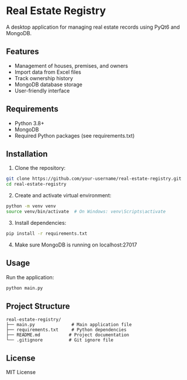 # Real Estate Registry

A desktop application for managing real estate records using PyQt6 and MongoDB.

## Features

- Management of houses, premises, and owners
- Import data from Excel files
- Track ownership history
- MongoDB database storage
- User-friendly interface

## Requirements

- Python 3.8+
- MongoDB
- Required Python packages (see requirements.txt)

## Installation

1. Clone the repository:
```bash
git clone https://github.com/your-username/real-estate-registry.git
cd real-estate-registry
```

2. Create and activate virtual environment:
```bash
python -m venv venv
source venv/bin/activate  # On Windows: venv\Scripts\activate
```

3. Install dependencies:
```bash
pip install -r requirements.txt
```

4. Make sure MongoDB is running on localhost:27017

## Usage

Run the application:
```bash
python main.py
```

## Project Structure

```
real-estate-registry/
├── main.py              # Main application file
├── requirements.txt     # Python dependencies
├── README.md           # Project documentation
└── .gitignore          # Git ignore file
```

## License

MIT License
